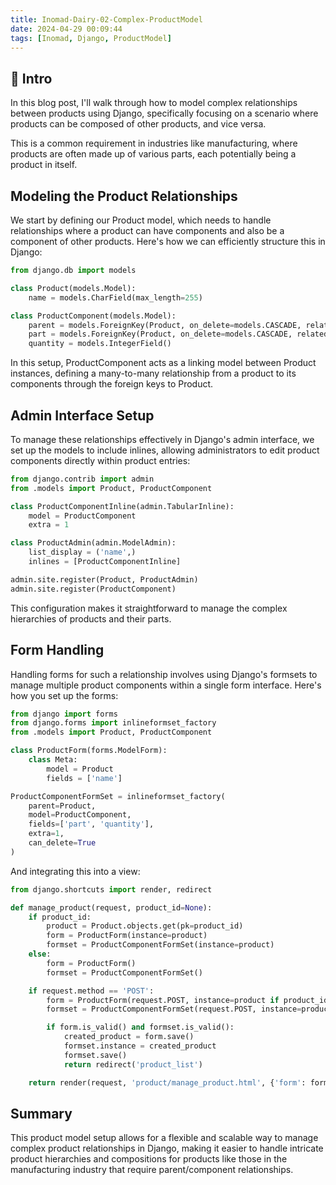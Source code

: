 ```yaml
---
title: Inomad-Dairy-02-Complex-ProductModel
date: 2024-04-29 00:09:44
tags: [Inomad, Django, ProductModel]
---
```


## 🔎 Intro

In this blog post, I'll walk through how to model complex relationships between products using Django, specifically focusing on a scenario where products can be composed of other products, and vice versa.

<!-- more -->

This is a common requirement in industries like manufacturing, where products are often made up of various parts, each potentially being a product in itself.

## Modeling the Product Relationships

We start by defining our Product model, which needs to handle relationships where a product can have components and also be a component of other products. Here's how we can efficiently structure this in Django:

```python
from django.db import models

class Product(models.Model):
    name = models.CharField(max_length=255)

class ProductComponent(models.Model):
    parent = models.ForeignKey(Product, on_delete=models.CASCADE, related_name='components')
    part = models.ForeignKey(Product, on_delete=models.CASCADE, related_name='part_of')
    quantity = models.IntegerField()
```

In this setup, ProductComponent acts as a linking model between Product instances, defining a many-to-many relationship from a product to its components through the foreign keys to Product.

## Admin Interface Setup

To manage these relationships effectively in Django's admin interface, we set up the models to include inlines, allowing administrators to edit product components directly within product entries:

```python
from django.contrib import admin
from .models import Product, ProductComponent

class ProductComponentInline(admin.TabularInline):
    model = ProductComponent
    extra = 1

class ProductAdmin(admin.ModelAdmin):
    list_display = ('name',)
    inlines = [ProductComponentInline]

admin.site.register(Product, ProductAdmin)
admin.site.register(ProductComponent)
```

This configuration makes it straightforward to manage the complex hierarchies of products and their parts.

## Form Handling

Handling forms for such a relationship involves using Django's formsets to manage multiple product components within a single form interface. Here's how you set up the forms:

```python
from django import forms
from django.forms import inlineformset_factory
from .models import Product, ProductComponent

class ProductForm(forms.ModelForm):
    class Meta:
        model = Product
        fields = ['name']

ProductComponentFormSet = inlineformset_factory(
    parent=Product,
    model=ProductComponent,
    fields=['part', 'quantity'],
    extra=1,
    can_delete=True
)
```

And integrating this into a view:

```python
from django.shortcuts import render, redirect

def manage_product(request, product_id=None):
    if product_id:
        product = Product.objects.get(pk=product_id)
        form = ProductForm(instance=product)
        formset = ProductComponentFormSet(instance=product)
    else:
        form = ProductForm()
        formset = ProductComponentFormSet()

    if request.method == 'POST':
        form = ProductForm(request.POST, instance=product if product_id else None)
        formset = ProductComponentFormSet(request.POST, instance=product if product_id else None)

        if form.is_valid() and formset.is_valid():
            created_product = form.save()
            formset.instance = created_product
            formset.save()
            return redirect('product_list')

    return render(request, 'product/manage_product.html', {'form': form, 'formset': formset})
```

## Summary

This product model setup allows for a flexible and scalable way to manage complex product relationships in Django, making it easier to handle intricate product hierarchies and compositions for products like those in the manufacturing industry that require parent/component relationships.